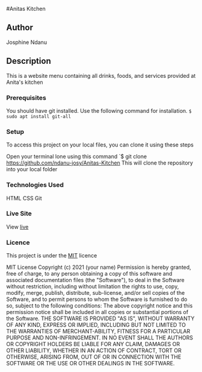 #Anitas Kitchen
## Author
Josphine Ndanu

## Description
This is a website menu containing all drinks, foods, and services provided at
Anita's kitchen

### Prerequisites
You should have git installed.
Use the following command for installation.
`$ sudo apt install git-all`

### Setup
To access this project on your local files, you can clone it using these steps

Open your terminal
lone using this command `$ git clone https://github.com/ndanu-josy/Anitas-Kitchen
This will clone the repository into your local folder


### Technologies Used
 HTML
 CSS
 Git

### Live Site
View [live](https://ndanu-josy.github.io/Anitas-Kitchen/)

### Licence
This project is under the  [MIT](LICENSE) licence

MIT License
Copyright (c) 2021 (your name)
Permission is hereby granted, free of charge, to any person obtaining a copy
of this software and associated documentation files (the "Software"), to deal
in the Software without restriction, including without limitation the rights
to use, copy, modify, merge, publish, distribute, sub-license, and/or sell
copies of the Software, and to permit persons to whom the Software is
furnished to do so, subject to the following conditions:
The above copyright notice and this permission notice shall be included in all
copies or substantial portions of the Software.
THE SOFTWARE IS PROVIDED "AS IS", WITHOUT WARRANTY OF ANY KIND, EXPRESS OR
IMPLIED, INCLUDING BUT NOT LIMITED TO THE WARRANTIES OF MERCHANT-ABILITY,
FITNESS FOR A PARTICULAR PURPOSE AND NON-INFRINGEMENT. IN NO EVENT SHALL THE
AUTHORS OR COPYRIGHT HOLDERS BE LIABLE FOR ANY CLAIM, DAMAGES OR OTHER
LIABILITY, WHETHER IN AN ACTION OF CONTRACT, TORT OR OTHERWISE, ARISING FROM,
OUT OF OR IN CONNECTION WITH THE SOFTWARE OR THE USE OR OTHER DEALINGS IN THE
SOFTWARE. 
